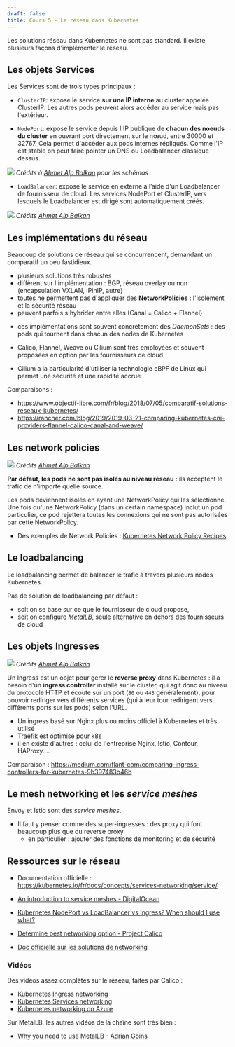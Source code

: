```yaml
---
draft: false
title: Cours 5 - Le réseau dans Kubernetes
---
```


Les solutions réseau dans Kubernetes ne sont pas standard.
Il existe plusieurs façons d'implémenter le réseau.

## Les objets Services

<!-- 
https://medium.com/google-cloud/kubernetes-nodeport-vs-loadbalancer-vs-ingress-when-should-i-use-what-922f010849e0
 -->

Les Services sont de trois types principaux :

- `ClusterIP`: expose le service **sur une IP interne** au cluster appelée ClusterIP. Les autres pods peuvent alors accéder au service mais pas l'extérieur.

- `NodePort`: expose le service depuis l'IP publique de **chacun des noeuds du cluster** en ouvrant port directement sur le nœud, entre 30000 et 32767. Cela permet d'accéder aux pods internes répliqués. Comme l'IP est stable on peut faire pointer un DNS ou Loadbalancer classique dessus.

![](../../images/kubernetes/nodeport.png)
*Crédits à [Ahmet Alp Balkan](https://medium.com/@ahmetb) pour les schémas*

- `LoadBalancer`: expose le service en externe à l’aide d'un Loadbalancer de fournisseur de cloud. Les services NodePort et ClusterIP, vers lesquels le Loadbalancer est dirigé sont automatiquement créés.

![](../../images/kubernetes/loadbalancer.png)
*Crédits [Ahmet Alp Balkan](https://medium.com/@ahmetb)*

## Les implémentations du réseau

Beaucoup de solutions de réseau qui se concurrencent, demandant un comparatif un peu fastidieux.

  - plusieurs solutions très robustes
  - diffèrent sur l'implémentation : BGP, réseau overlay ou non (encapsulation VXLAN, IPinIP, autre)
  - toutes ne permettent pas d'appliquer des **NetworkPolicies** : l'isolement et la sécurité réseau
  - peuvent parfois s'hybrider entre elles (Canal = Calico + Flannel)
  <!-- - ou être plus ou moins compatible avec des *service meshes* (Envoy, Istio) -->
  - ces implémentations sont souvent concrètement des *DaemonSets* : des pods qui tournent dans chacun des nodes de Kubernetes

- Calico, Flannel, Weave ou Cilium sont très employées et souvent proposées en option par les fournisseurs de cloud
- Cilium a la particularité d'utiliser la technologie eBPF de Linux qui permet une sécurité et une rapidité accrue

Comparaisons :
- <https://www.objectif-libre.com/fr/blog/2018/07/05/comparatif-solutions-reseaux-kubernetes/>
- <https://rancher.com/blog/2019/2019-03-21-comparing-kubernetes-cni-providers-flannel-calico-canal-and-weave/>

## Les network policies

![](../../images/kubernetes/ahmetb_networkpolicies.gif)
*Crédits [Ahmet Alp Balkan](https://medium.com/@ahmetb)*

**Par défaut, les pods ne sont pas isolés au niveau réseau** : ils acceptent le trafic de n'importe quelle source.

Les pods deviennent isolés en ayant une NetworkPolicy qui les sélectionne. Une fois qu'une NetworkPolicy (dans un certain namespace) inclut un pod particulier, ce pod rejettera toutes les connexions qui ne sont pas autorisées par cette NetworkPolicy.

- Des exemples de Network Policies : [Kubernetes Network Policy Recipes](https://github.com/ahmetb/kubernetes-network-policy-recipes)

## Le loadbalancing

Le loadbalancing permet de balancer le trafic à travers plusieurs nodes Kubernetes.

Pas de solution de loadbalancing par défaut :
- soit on se base sur ce que le fournisseur de cloud propose,
- soit on configure [*MetalLB*](https://metallb.universe.tf/), seule alternative en dehors des fournisseurs de cloud

## Les objets Ingresses

![](../../images/kubernetes/ingress.png)
*Crédits [Ahmet Alp Balkan](https://medium.com/@ahmetb)*


Un Ingress est un objet pour gérer le **reverse proxy** dans Kubernetes : il a besoin d'un **ingress controller** installé sur le cluster, qui agit donc au niveau du protocole HTTP et écoute sur un port (`80` ou `443` généralement), pour pouvoir rediriger vers différents services (qui à leur tour redirigent vers différents ports sur les pods) selon l'URL.

- Un ingress basé sur Nginx plus ou moins officiel à Kubernetes et très utilisé
- Traefik est optimisé pour k8s
- il en existe d'autres : celui de l'entreprise Nginx, Istio, Contour, HAProxy....

Comparaison : <https://medium.com/flant-com/comparing-ingress-controllers-for-kubernetes-9b397483b46b>

## Le mesh networking et les *service meshes*
Envoy et Istio sont des *service meshes*.
- Il faut y penser comme des super-ingresses : des proxy qui font beaucoup plus que du reverse proxy
  - en particulier : ajouter des fonctions de monitoring et de sécurité
  <!-- - ils s'adaptent plus ou moins bien à une solution réseau particulière -->

## Ressources sur le réseau

- Documentation officielle : <https://kubernetes.io/fr/docs/concepts/services-networking/service/>

- [An introduction to service meshes - DigitalOcean](ttps://www.digitalocean.com/community/tutorials/an-introduction-to-service-meshes)

- [Kubernetes NodePort vs LoadBalancer vs Ingress? When should I use what?](https://medium.com/google-cloud/kubernetes-nodeport-vs-loadbalancer-vs-ingress-when-should-i-use-what-922f010849e0)

- [Determine best networking option - Project Calico](https://docs.projectcalico.org/networking/determine-best-networking)

- [Doc officielle sur les solutions de networking](https://kubernetes.io/docs/concepts/cluster-administration/networking/)

### Vidéos

Des vidéos assez complètes sur le réseau, faites par Calico :
- [Kubernetes Ingress networking](https://www.youtube.com/watch?v=40VfZ_nIFWI&list=PLoWxE_5hnZUZMWrEON3wxMBoIZvweGeiq&index=5)
- [Kubernetes Services networking](https://www.youtube.com/watch?v=NFApeJRXos4&list=PLoWxE_5hnZUZMWrEON3wxMBoIZvweGeiq&index=4)
- [Kubernetes networking on Azure](https://www.youtube.com/watch?v=JyLtg_SJ1lo&list=PLoWxE_5hnZUZMWrEON3wxMBoIZvweGeiq&index=2)

Sur MetalLB, les autres vidéos de la chaîne sont très bien :
- [Why you need to use MetalLB -  Adrian Goins](https://www.youtube.com/watch?v=Ytc24Y0YrXE)


<!-- 
Pas confondre ingress et egress comme NetworkPolicy et Ingress resource -->


<!-- - MetalLB is simply a way to use LoadBalancer when not captive from big Google Microsoft or Amazon cloud (no official K8s solution) : https://metallb.universe.tf/  -->

<!-- 
## Network Plugins
Network plugins in Kubernetes come in a few flavors:

* CNI plugins: adhere to the Container Network Interface (CNI) specification, designed for interoperability.
* Kubenet plugin: implements basic cbr0 using the bridge and host-local CNI plugins

---

- **Network policies** : Faire un petit tableau avec Cilium / Calico / Kubenet etc et ce qu'ils font et si CNI ou non
- Dire que pas confondre avec **services meshes** Istio / Pilot etc.
- Ni avec **ingress controllers** !!! https://medium.com/flant-com/comparing-ingress-controllers-for-kubernetes-9b397483b46b


- Service Topology enables a service to route traffic based upon the Node topology of the cluster : https://kubernetes.io/docs/concepts/services-networking/service-topology/


- Rappel layer 2/3 layer 4 layer 7 ?

---
 -->

<!--
Pitch MetalLB :
Kubernetes does not offer an implementation of network load-balancers (Services of type LoadBalancer) for bare metal clusters. The implementations of Network LB that Kubernetes does ship with are all glue code that calls out to various IaaS platforms (GCP, AWS, Azure…). If you’re not running on a supported IaaS platform (GCP, AWS, Azure…), LoadBalancers will remain in the “pending” state indefinitely when created.

Bare metal cluster operators are left with two lesser tools to bring user traffic into their clusters, “NodePort” and “externalIPs” services. Both of these options have significant downsides for production use, which makes bare metal clusters second class citizens in the Kubernetes ecosystem.

MetalLB aims to redress this imbalance by offering a Network LB implementation that integrates with standard network equipment, so that external services on bare metal clusters also “just work” as much as possible.


-->
